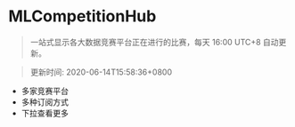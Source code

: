 # MLCompetitionHub

> 一站式显示各大数据竞赛平台正在进行的比赛，每天 16:00 UTC+8 自动更新。
  
> 更新时间: 2020-06-14T15:58:36+0800 

* 多家竞赛平台
* 多种订阅方式
* 下拉查看更多